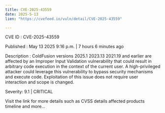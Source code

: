 ```yaml
---
title: CVE-2025-43559
date: 2025-5-13
lien: "https://cvefeed.io/vuln/detail/CVE-2025-43559"

---
```


CVE ID : CVE-2025-43559

Published :  May 13
2025
9:16 p.m. | 7 hours
6 minutes ago

Description : ColdFusion versions 2025.1
2023.13
2021.19 and earlier are affected by an Improper Input Validation vulnerability that could result in arbitrary code execution in the context of the current user. A high-privileged attacker could leverage this vulnerability to bypass security mechanisms and execute code. Exploitation of this issue does not require user interaction and scope is changed.

Severity: 9.1 | CRITICAL

Visit the link for more details
such as CVSS details
affected products
timeline
and more...
